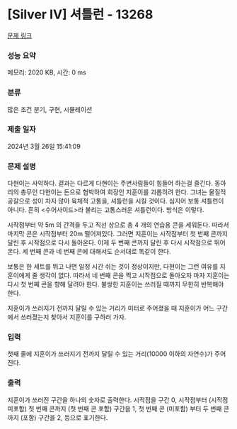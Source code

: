 # [Silver IV] 셔틀런 - 13268 

[문제 링크](https://www.acmicpc.net/problem/13268) 

### 성능 요약

메모리: 2020 KB, 시간: 0 ms

### 분류

많은 조건 분기, 구현, 시뮬레이션

### 제출 일자

2024년 3월 26일 15:41:09

### 문제 설명

<p>다현이는 사악하다. 겉과는 다르게 다현이는 주변사람들이 힘들어 하는걸 즐긴다. 동아리의 총무인 다현이는 돈으로 협박하여 회장인 지훈이를 괴롭히려 한다. 그녀는 물질적 공갈으로 성이 차지 않아 육체적 고통을, 셔틀런을 시킬 것이다. 심지어 보통 셔틀런이 아니다. 흔히 <수어사이드>라 불리는 고통스러운 셔틀런이다. 방식은 이렇다.</p>

<p>시작점부터 약 5m 의 간격을 두고 직선 상으로 총 4 개의 연습용 콘을 세워둔다. 따라서 마지막 콘은 시작점부터 20m 떨어져있다. 그러면 지훈이는 시작점부터 첫 번째 콘까지 달린 후 시작점으로 다시 돌아온다. 이제 두 번째 콘까지 달린 후 다시 시작점으로 뛰어온다. 세 번째 콘과 네 번째 콘에 대해서도 순서대로 똑같이 한다.</p>

<p>보통은 한 세트를 뛰고 나면 일정 시간 쉬는 것이 정상이지만, 다현이는 그런 여유를 지훈이에게 줄 생각이 없다. 따라서 네 번째 콘을 찍고 시작점으로 돌아오자 마자 지훈이는 다시 첫 번째 콘을 향해 달려야 한다. 불쌍한 지훈이는 쓰러질 때까지 무한히 반복해야 한다.</p>

<p>지훈이가 쓰러지기 전까지 달릴 수 있는 거리가 미터로 주어졌을 때 지훈이가 어느 구간에서 쓰러졌는지 찾아서 지훈이를 구하러 가자.</p>

### 입력 

 <p>첫째 줄에 지훈이가 쓰러지기 전까지 달릴 수 있는 거리(10000 이하의 자연수)가 주어진다.</p>

### 출력 

 <p>지훈이가 쓰러진 구간을 하나의 숫자로 출력한다. 시작점을 구간 0, 시작점부터 (시작점 미포함) 첫 번째 콘까지 (첫 번째 콘 포함) 구간을 1, 첫 번째 콘 (미포함) 부터 두 번째 콘까지 (포함) 구간을 2, 등으로 표기한다.</p>


